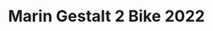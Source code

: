 ---
layout: shop-single
title: Marin Gestalt 2 Bike 2022
id: "BI001983"
make: "Marin Gestalt 2 Bike 2022"
model: 
brand_logo: "/globalassets/brand-logos/marin-logo-bk.png"
name: "Marin Gestalt 2 Bike 2022"
star_rating: "0"
price_current: "$1,569.00"
price_msrp: 
price_discount: 
availability: "In Stock"
description: "&#35;&#35; MARIN GESTALT 2 BIKE 2021

&#35;&#35;&#35; MADE FOR ADVENTURE

Road riders don't just have to stick to the pavement anymore. Many riders want
a bike that is fun for the road but can veer off the path if there are dirt
trails that look fun. The Marin Gestalt 2 Bike can be called an adventure road
bike, a long-distance commuter, and an endurance road bike. It is capable of
conquering dirt trails and all weather conditions. It features a 6061 aluminum
frame that is lightweight, durable, and features internal cable routing, thru-
axles, and has fender and rack mounts so you can easily transform this bike
into your daily commuter or a light-duty touring bike. The frame has tire
clearance for up to 700 x 35c tires.

The Gestalt 2 comes with a Shimano Tiagra 2x10-speed drivetrain. This
drivetrain has a wide range of gears that are great for climbing and high-end
speed. Tektro dual-piston mechanical disc brakes provide consistent stopping
power in dusty and wet conditions. Marin aluminum double-wall rims are paired
with WTB Exposure Comp 700 x 32mm tires. The rims are tubeless ready so you
can install tubeless tires for a smoother ride, better traction, and fewer
flats.

&#35;&#35;&#35; Features

  * **6061 aluminum frame** with internal cable routing, flat-mount disc mounts, and thru-axles
  * **Shimano Tiagra drivetrain** performs well on and off the pavement
  * **Tektro mechanical disc brakes** provide consistent braking power in dusty and wet conditions
  * **Tubeless-ready rims** for a smoother ride, better traction, and fewer flats
  * **Rack and fender mounts** so you can transform this bike into a daily commuter or touring bike

SPECIFICATIONS Frame | Series 3 Beyond Road, 6061 Aluminum  
---|---  
Fork | Marin Full Carbon, Tapered Steerer  
Headset | FSA Orbit IS, Sealed Cartridge Bearings  
Shifters | Shimano Tiagra, 2x10  
Front Derailleur | Shimano Tiagra  
Rear Derailleur | Shimano Tiagra  
Crankset | FSA Gossamer, MegaExo Spindle, 50/34T  
Bottom Bracket | FSA MegaExo Threaded  
Chain | KMC X10  
Cassette | Shimano Tiagra HG-500, 11-34T  
Brakes | Tektro MD-C500 Dual Piston Road Mechanical  
Wheelset | Marin Aluminum Double Wall Rims, Forged Aluminum Hubs  
Tires | WTB Exposure Comp, 700 x 32mm, Wire Bead  
Handlebar | Marin Butted Alloy, Compact 12° Flare  
Stem | Marin 3D Forged Alloy  
Grips/Bar Tape | Marin Perforated Tape  
Seatpost | Marin Alloy, 27.2mm  
Seatclamp | Nutted  
Saddle | Marin Beyond Road Concept  
Intended Use | Road, Adventure, Gravel, Commuter  
  
_Note: Components are subject to change without notice._

![Geo Chart
Image](//cdn.thinglink.me/api/image/700069498757054465/1024/10/none&#35;tl-700069498757054465;')

  * METRIC
  * INCH

Size | 50 | 52 | 54 | 56 | 58 | 60  
---|---|---|---|---|---|---  
A: Seat Tube Length | 470 | 490 | 510 | 530 | 550 | 570  
B: Effective Top Tube | 520 | 535 | 545 | 565 | 585 | 600  
C: Stack | 542.5 | 560.4 | 574.7 | 593.7 | 612.7 | 633.8  
D: Reach | 396.6 | 374.3 | 374.8 | 389.1 | 397.7 | 406.2  
E: BB Height | 271 | 271 | 271 | 271 | 271 | 271  
F: BB Drop | 72 | 72 | 72 | 72 | 72 | 72  
G: Head Tube Length | 120 | 135 | 150 | 170 | 190 | 210  
H: Head Tube Angle | 71 ° | 72 ° | 72 ° | 72 ° | 72 ° | 72.5 °  
I: Seat Tube Angle | 74.5 ° | 74 ° | 73.5 ° | 73.5 ° | 73 ° | 73 °  
J: Standover Height | 713 | 732 | 751 | 774 | 793 | 813  
K: Chainstay Length | 415 | 415 | 415 | 415 | 415 | 415  
L: Wheelbase | 993.1 | 994.3 | 999.4 | 1019.9 | 1034.6 | 1044.5  
Crank Arm Length | 170 mm | 170 mm | 175 mm | 175 mm | 175 mm | 175 mm  
Stem Length | 70 mm | 70 mm | 90 mm | 90 mm | 110 mm | 110 mm  
Handlebar Width | 400 mm | 400 mm | 420 mm | 420 mm | 440 mm | 440 mm  
  
Size | 50 | 52 | 54 | 56 | 58 | 60  
---|---|---|---|---|---|---  
A: Seat Tube Length | 18.5 | 19.3 | 20.1 | 20.9 | 21.7 | 22.4  
B: Effective Top Tube | 20.5 | 21.1 | 21.5 | 22.2 | 23.0 | 23.6  
C: Stack | 21.4 | 22.1 | 22.6 | 23.4 | 24.1 | 25.0  
D: Reach | 15.6 | 14.7 | 14.8 | 15.3 | 15.7 | 16.0  
E: BB Height | 10.7 | 10.7 | 10.7 | 10.7 | 10.7 | 10.7  
F: BB Drop | 2.8 | 2.8 | 2.8 | 2.8 | 2.8 | 2.8  
G: Head Tube Length | 4.7 | 5.3 | 5.9 | 6.7 | 7.5 | 8.3  
H: Head Tube Angle | 71.0 ° | 72.0 ° | 72.0 ° | 72.0 ° | 72.0 ° | 72.5 °  
I: Seat Tube Angle | 74.5 ° | 74.0 ° | 73.5 ° | 73.5 ° | 73.0 ° | 73.0 °  
J: Standover Height | 28.1 | 28.8 | 29.6 | 30.5 | 31.2 | 32.0  
K: Chainstay Length | 16.3 | 16.3 | 16.3 | 16.3 | 16.3 | 16.3  
L: Wheelbase | 39.1 | 39.1 | 39.3 | 40.2 | 40.7 | 41.1  
Crank Arm Length | 170 mm | 170 mm | 175 mm | 175 mm | 175 mm | 175 mm  
Stem Length | 70 mm | 70 mm | 90 mm | 90 mm | 110 mm | 110 mm  
Handlebar Width | 400 mm | 400 mm | 420 mm | 420 mm | 440 mm | 440 mm

"
meta_description: "MARIN GESTALT 2 BIKE 2021  MADE FOR ADVENTURE  Road riders dont just have to stick to the pavement anymore. Many riders want a bike that is fun for the road but can veer off the path if there are dirt trails that look fun. The Marin Gestalt 2 Bike can be called an adventure road bike a longdistance commuter and an endurance road bike."
meta_keywords: "BI001983, Marin Gestalt 2 Bike 2022, Road Bikes, Financing, Marin Bikes"
og_description: 
og_title: 
og_type: 
og_url: 
og_image: 
og_audio: 
og_determiner: 
og_locale: 
og_locale_alternate: 
og_site_name: 
og_video: 
og_image_secure_url: 
og_image_type: 
og_image_width: 
og_image_height: 
og_image_alt: 
og_video_secure_url: 
og_video_type: 
og_video_width: 
og_video_height: 
og_audio_secure_url: 
og_audio_type: 
twitter_card: 
twitter_site: 
twitter_creator: 
twitter_image: 
twitter_title: 

---